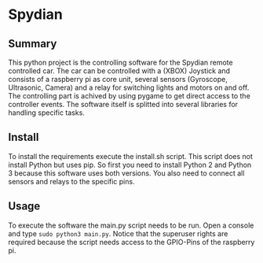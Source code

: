 Spydian
===

Summary
---

This python project is the controlling software for the Spydian remote controlled car.
The car can be controlled with a (XBOX) Joystick and consists of a raspberry pi as core unit, 
several sensors (Gyroscope, Ultrasonic, Camera) and a relay for switching lights and motors on
and off. The controlling part is achived by using pygame to get direct access to the controller
events. The software itself is splitted into several libraries for handling specific tasks.

Install
---

To install the requirements execute the install.sh script. This script does not install Python but
uses pip. So first you need to install Python 2 and Python 3 because this software uses both
versions. You also need to connect all sensors and relays to the specific pins.

Usage
---

To execute the software the main.py script needs to be run. Open a console and type 
`sudo python3 main.py`. Notice that the superuser rights are required because the script needs
access to the GPIO-Pins of the raspberry pi.